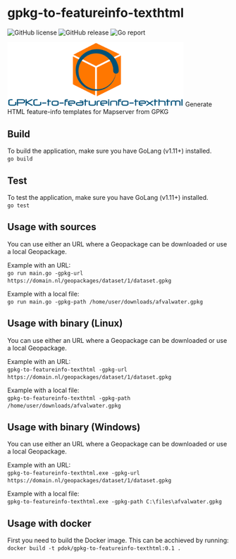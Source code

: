 # gpkg-to-featureinfo-texthtml

![GitHub license](https://img.shields.io/github/license/PDOK/gpkg-to-featureinfo-texthtml.svg)
![GitHub release](https://img.shields.io/github/release/PDOK/gpkg-to-featureinfo-texthtml.svg)
![Go report](https://goreportcard.com/badge/github.com/pdok/gpkg-to-featureinfo-texthtml)

<img src="gpkg-logo.PNG" alt="gpkg-to-featureinfo-texthtml logo" width="400px" title="logo"/>
Generate HTML feature-info templates for Mapserver from GPKG

## Build
To build the application, make sure you have GoLang (v1.11+) installed.  
`go build`

## Test
To test the application, make sure you have GoLang (v1.11+) installed.  
`go test`

## Usage with sources
You can use either an URL where a Geopackage can be downloaded or use a local Geopackage.

Example with an URL:  
`go run main.go -gpkg-url https://domain.nl/geopackages/dataset/1/dataset.gpkg`

Example with a local file:  
`go run main.go -gpkg-path /home/user/downloads/afvalwater.gpkg`

## Usage with binary (Linux)
You can use either an URL where a Geopackage can be downloaded or use a local Geopackage.

Example with an URL:  
`gpkg-to-featureinfo-texthtml -gpkg-url https://domain.nl/geopackages/dataset/1/dataset.gpkg`

Example with a local file:  
`gpkg-to-featureinfo-texthtml -gpkg-path /home/user/downloads/afvalwater.gpkg`

## Usage with binary (Windows)
You can use either an URL where a Geopackage can be downloaded or use a local Geopackage.

Example with an URL:  
`gpkg-to-featureinfo-texthtml.exe -gpkg-url https://domain.nl/geopackages/dataset/1/dataset.gpkg`

Example with a local file:  
`gpkg-to-featureinfo-texthtml.exe -gpkg-path C:\files\afvalwater.gpkg`

## Usage with docker
First you need to build the Docker image. This can be acchieved by running:
`docker build -t pdok/gpkg-to-featureinfo-texthtml:0.1 .`

